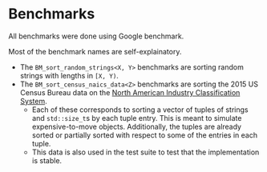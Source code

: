# Benchmarks
All benchmarks were done using Google benchmark.

Most of the benchmark names are self-explainatory.
* The `BM_sort_random_strings<X, Y>` benchmarks are sorting random strings with lengths in `[X, Y)`.
* The `BM_sort_census_naics_data<Z>` benchmarks are sorting the 2015 US Census Bureau data on the [North American Industry Classification System](https://www.census.gov/eos/www/naics/).
    * Each of these corresponds to sorting a vector of tuples of strings and `std::size_t`s by each tuple entry. This is meant to simulate expensive-to-move objects.  Additionally, the tuples are already sorted or partially sorted with respect to some of the entries in each tuple. 
    * This data is also used in the test suite to test that the implementation is stable.
